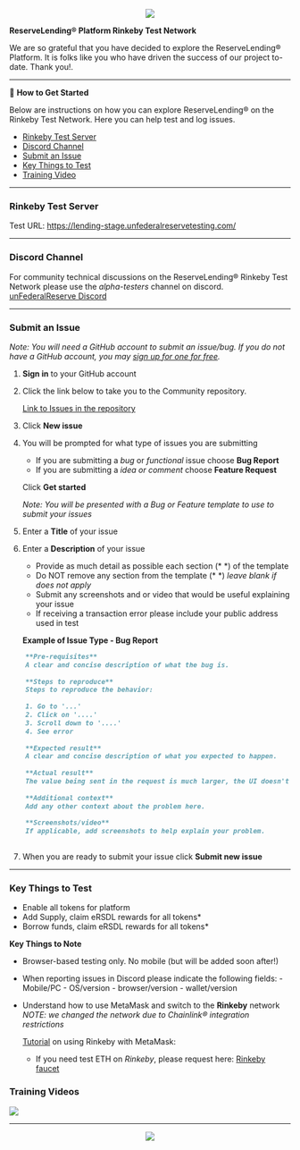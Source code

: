 <p align="center">
  <img  src="https://i.ibb.co/xDjMkJF/uat-header.png">
</p>

**ReserveLending® Platform Rinkeby Test Network**

We are so grateful that you have decided to explore the ReserveLending® Platform. It is folks like you who have driven the success of our project to-date. Thank you!.

---

👷 **How to Get Started**

Below are instructions on how you can explore ReserveLending® on the Rinkeby Test Network.  Here you can help test and log issues.

- [Rinkeby Test Server](#Rinkeby-Test-Server)
- [Discord Channel](#Discord-Channel)
- [Submit an Issue](#Submit-an-Issue)
- [Key Things to Test](#Key-Things-to-Test)
- [Training Video](#Training-Video)

---

### Rinkeby Test Server

Test URL: <a href="https://lending-stage.unfederalreservetesting.com/" target="_blank">https://lending-stage.unfederalreservetesting.com/</a> 

---

### Discord Channel

For community technical discussions on the ReserveLending® Rinkeby Test Network please use the _alpha-testers_ channel on discord.<br>
<a href="https://discord.gg/unfederalreserve" target="_blank">unFederalReserve Discord</a> 

---

### Submit an Issue 

_Note: You will need a GitHub account to submit an issue/bug. If you do not have a GitHub account, you may <a href="https://github.com/join" target="_blank">sign up for one for free</a>._


1. **Sign in** to your GitHub account

2. Click the link below to take you to the Community repository.  
   

	<a href="https://github.com/UnFederalReserve/Community/issues" target="_blank">Link to Issues in the repository</a> 

3. Click **New issue**

4. You will be prompted for what type of issues you are submitting

   - If you are submitting a _bug_ or _functional_ issue choose **Bug Report**
   - If you are submitting a _idea or comment_ choose **Feature Request** 

	Click **Get started**

	_Note: You will be presented with a Bug or Feature template to use to submit your issues_

5. Enter a **Title** of your issue

6. Enter a **Description** of your issue
	
	- Provide as much detail as possible  each section (* *) of the template
	- Do NOT remove any section from the template (* *) _leave blank if does not apply_
	- Submit any screenshots and or video that would be useful explaining your issue
	- If receiving a transaction error please include your public address used in test
	
	**Example of Issue Type - Bug Report**
	
```markdown
	**Pre-requisites**
	A clear and concise description of what the bug is.
	
	**Steps to reproduce**
	Steps to reproduce the behavior:
	
	1. Go to '...'
	2. Click on '....'
	3. Scroll down to '....'
	4. See error
	
	**Expected result**
	A clear and concise description of what you expected to happen.
	
	**Actual result**
	The value being sent in the request is much larger, the UI doesn't return an error so the customer is left confused. The web console displays the error shown above.
	
	**Additional context**
	Add any other context about the problem here.
	
	**Screenshots/video**
	If applicable, add screenshots to help explain your problem.
	
```

7. When you are ready to submit your issue click **Submit new issue**

---

### Key Things to Test

- Enable all tokens for platform
- Add Supply, claim eRSDL rewards for all tokens*
- Borrow funds, claim eRSDL rewards for all tokens*

**Key Things to Note**

- Browser-based testing only. No mobile (but will be added soon after!)

- When reporting issues in Discord please indicate the following fields:
  \- Mobile/PC
  \- OS/version
  \- browser/version
  \- wallet/version

- Understand how to use MetaMask and switch to the **Rinkeby** network
_NOTE:  we changed the network due to Chainlink® integration restrictions_

  <a href="https://medium.com/@paulelis/working-with-metamask-and-rinkeby-78f5b378b62" target="_blank">Tutorial</a> on using Rinkeby with MetaMask:

  - If you need test ETH on *Rinkeby*, please request here: <a href="https://faucet.rinkeby.io/](https://faucet.rinkeby.io/" target="_blank">Rinkeby faucet</a> 
  
### Training Videos

<p align="center">

<a href="https://www.youtube.com/watch?v=gtOXxUPuxfA&list=PLq9nkYExTSr1GDyQpgxljMnBkxZnqW0_w](https://www.youtube.com/watch?v=gtOXxUPuxfA&list=PLq9nkYExTSr1GDyQpgxljMnBkxZnqW0_w" target="_blank"><img  src="https://img.youtube.com/vi/gtOXxUPuxfA/0.jpg"></a>
</p>

---

<p align="center">
  <img  src="https://i.ibb.co/hDnmqbJ/tester2.png">
</p>




